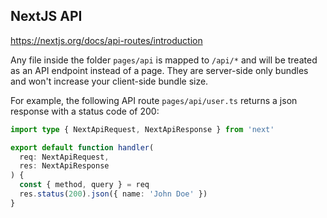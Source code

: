 ## NextJS API
https://nextjs.org/docs/api-routes/introduction

Any file inside the folder `pages/api` is mapped to `/api/*` and will be treated as an API endpoint instead of a page. They are server-side only bundles and won't increase your client-side bundle size.

For example, the following API route `pages/api/user.ts` returns a json response with a status code of 200:

```ts
import type { NextApiRequest, NextApiResponse } from 'next'

export default function handler(
  req: NextApiRequest,
  res: NextApiResponse
) {
  const { method, query } = req
  res.status(200).json({ name: 'John Doe' })
}
```
